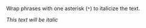Wrap phrases with one asterisk (`*`) to italicize the text.
<!--break-->
*This text will be italic*
